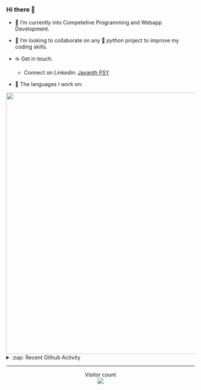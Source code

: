 ### Hi there 👋

- 🌱 I’m currently into Competetive Programming and Webapp Development.

- 👯 I’m looking to collaborate on any :snake: *python* project to improve my coding skills.

- ☕ Get in touch:
  +  Connect on *Linkedin*: [Jayanth PSY](https://www.linkedin.com/in/jayanth-p-b3924812a/)

<!--- ⚡ Fun fact: *Python* is older than *C++* and *Java*. -->

- :memo: The languages I work on: 

<img src="https://wakatime.com/share/@j_tesla/bdf4246a-6e44-4441-87e6-ea13fc96a824.png" width="700"/>

<details>
  <summary>:zap: Recent Github Activity</summary>
  
<!--START_SECTION:activity-->
1. ❗️ Opened issue [#4](https://github.com/j-tesla/all-blogs/issues/4) in [j-tesla/all-blogs](https://github.com/j-tesla/all-blogs)
2. ❗️ Opened issue [#3](https://github.com/j-tesla/all-blogs/issues/3) in [j-tesla/all-blogs](https://github.com/j-tesla/all-blogs)
3. ❗️ Opened issue [#2](https://github.com/j-tesla/all-blogs/issues/2) in [j-tesla/all-blogs](https://github.com/j-tesla/all-blogs)
4. 🗣 Commented on [#5](https://github.com/Neera-AI/neera-snippet-apps/issues/5) in [Neera-AI/neera-snippet-apps](https://github.com/Neera-AI/neera-snippet-apps)
5. ❗️ Opened issue [#5](https://github.com/Neera-AI/neera-snippet-apps/issues/5) in [Neera-AI/neera-snippet-apps](https://github.com/Neera-AI/neera-snippet-apps)
<!--END_SECTION:activity-->

</details>

-----

<p align="center"> 
  Visitor count<br>
  <img src="https://profile-counter.glitch.me/j-tesla/count.svg" />
</p>












<!--
**j-tesla/j-tesla** is a ✨ _special_ ✨ repository because its `README.md` (this file) appears on your GitHub profile.

Here are some ideas to get you started:

- 🔭 I’m currently working on ...
- 🌱 I’m currently learning ...
- 👯 I’m looking to collaborate on ...
- 🤔 I’m looking for help with ...
- 💬 Ask me about ...
- 📫 How to reach me: ...
- 😄 Pronouns: ...
- ⚡ Fun fact: ...
-->

